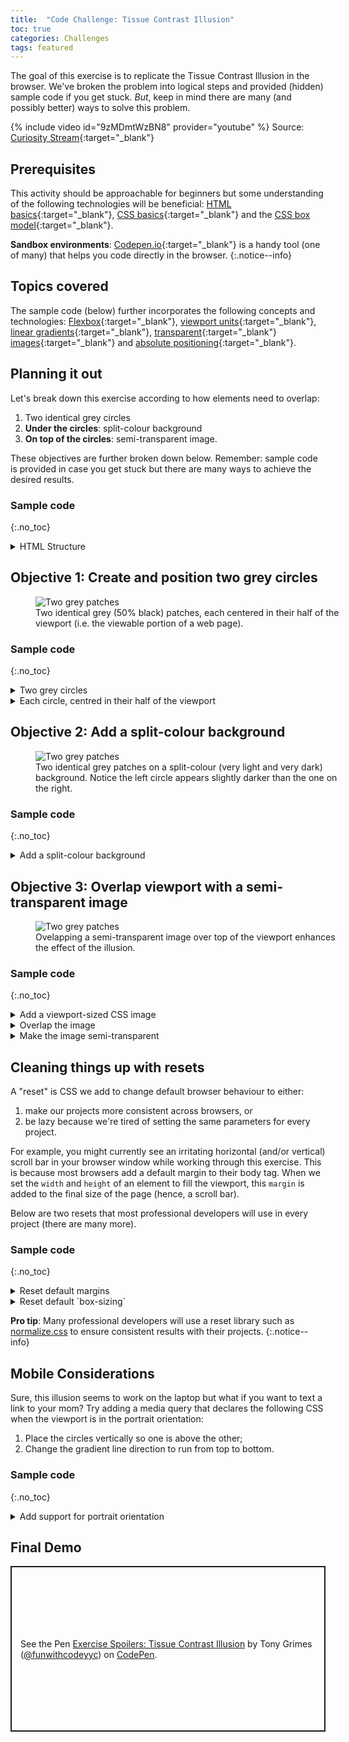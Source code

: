 ```yaml
---
title:  "Code Challenge: Tissue Contrast Illusion"
toc: true
categories: Challenges
tags: featured
---
```

The goal of this exercise is to replicate the Tissue Contrast Illusion in the browser. We've broken the problem into logical steps and provided (hidden) sample code if you get stuck. *But*, keep in mind there are many (and possibly better) ways to solve this problem.

{% include video id="9zMDmtWzBN8" provider="youtube" %}
Source: [Curiosity Stream](https://curiositystream.com/video/1259/brightness-and-contrast){:target="_blank"}

<!--more-->

## Prerequisites
This activity should be approachable for beginners but some understanding of the following technologies will be beneficial: [HTML basics](https://developer.mozilla.org/en-US/docs/Learn/Getting_started_with_the_web/HTML_basics){:target="_blank"}, [CSS basics](https://developer.mozilla.org/en-US/docs/Learn/Getting_started_with_the_web/CSS_basics){:target="_blank"} and the [CSS box model](https://developer.mozilla.org/en-US/docs/Learn/CSS/Building_blocks/The_box_model){:target="_blank"}.

**Sandbox environments**: [Codepen.io](https://www.codepen.io){:target="_blank"} is a handy tool (one of many) that helps you code directly in the browser.
{:.notice--info}

## Topics covered
The sample code (below) further incorporates the following concepts and technologies: [Flexbox](https://css-tricks.com/snippets/css/a-guide-to-flexbox/){:target="_blank"}, [viewport units](https://www.youtube.com/watch?v=_sgF8I-Q1Gs){:target="_blank"}, [linear gradients](https://css-tricks.com/css3-gradients/){:target="_blank"}, [transparent](https://css-tricks.com/almanac/properties/o/opacity/){:target="_blank"} [images](https://www.youtube.com/watch?v=33IinMVJf-M){:target="_blank"} and [absolute positioning](https://youtu.be/P6UgYq3J3Qs){:target="_blank"}.

## Planning it out
Let's break down this exercise according to how elements need to overlap:

1. Two identical grey circles
2. **Under the circles**: split-colour background
3. **On top of the circles**: semi-transparent image.

These objectives are further broken down below. Remember: sample code is provided in case you get stuck but there are many ways to achieve the desired results.

### Sample code
{:.no_toc}

<details markdown="1">
  <summary>HTML Structure</summary>
```html
<!-- The parent-child relationship of the `container` and `item`s is crucial to how Flexbox operates later. -->
<main class="container split-bg">
  <div class="item circle"></div>
  <div class="item circle"></div>
</main>
<!-- Placed at the end so that it sits on top when positioned later. -->
<div class="image"></div>
```
</details>

## Objective 1: Create and position two grey circles
<figure style="width: 500px" class="align-center">
  <img src="{{ site.url }}{{ site.baseurl }}/assets/images/illusions/tissue-step-1.png" alt="Two grey patches">
  <figcaption>Two identical grey (50% black) patches, each centered in their half of the viewport (i.e. the viewable portion of a web page).</figcaption>
</figure> 

### Sample code
{:.no_toc}

<details markdown="1">
  <summary>Two grey circles</summary>

```css
.circle {
  /* make it square */
  width: 30vmin;
  height: 30vmin;

  /* make it visible */
  background: grey;

  /* make it circular */
  border-radius: 50%;
}
```

**Coming from print?**: Check out this excellent video by Jen Simmons: [Designing for a Viewport](https://www.youtube.com/watch?v=QY3lTBZnJmE){:target="_blank"}.
{:.notice--info}

**Pro tip**: Viewport units are amazing for global layout but try `em/rem` units for smaller page elements such as [cards](https://www.google.com/search?q=ux+card+pattern){:target="_blank"}).
{:.notice--info}

</details>
<details markdown="1">
  <summary>Each circle, centred in their half of the viewport</summary>

```css
.container {
  /* change default behaviour of `margin: auto` below */
  display: flex;

  /* explicitly set height to viewport; `margin: auto` needs room to work */
  height: 100vh;
}

.item {
  /* equally distribute extra horizontal/vertical space among flex items; block elements only do this for `margin-left` and `margin-right` */
  margin: auto;
}
```

**Getting fancy**: Check out the [Complete Guide to Flexbox](https://css-tricks.com/snippets/css/a-guide-to-flexbox/){:target="_blank"} for more ways to control your items with properties like `justify-content` and `align-items`.
{:.notice--info}

**Pro tip**: Flexbox is very handy for laying out [navigation menus](https://www.google.com/search?q=flexbox+navbar){:target="_blank"}, [hero sections](https://www.google.com/search?q=flexbox+hero+sections){:target="_blank"} and [cards](https://www.google.com/search?q=flexbox+cards){:target="_blank"}.
{:.notice--info}
</details>

## Objective 2: Add a split-colour background
<figure style="width: 500px" class="align-center">
  <img src="{{ site.url }}{{ site.baseurl }}/assets/images/illusions/tissue-step-2.png" alt="Two grey patches">
  <figcaption>Two identical grey patches on a split-colour (very light and very dark) background. Notice the left circle appears slightly darker than the one on the right.</figcaption>
</figure> 

### Sample code
{:.no_toc}

<details markdown="1">
  <summary>Add a split-colour background</summary>

```css
.split-bg {
  /* note: the final `background` declaration overrides the others,
  which are included for clarity but can safely be ignored */

  /* basic gradient; default gradient line direction: bottom to top (0deg)  */
  background: linear-gradient(white, black);

  /* change default direction: left to right (90deg) */
  background: linear-gradient(90deg, white, black);

  /* hide gradient area by adding identical colour stops */
  background: linear-gradient(90deg, white 50%, black 50%);
}
```

**Creative text effects**: [Mandy Michael](https://www.youtube.com/watch?v=lKRdfw4xcGo){:target="_blank"} uses this gradient technique in many of [her](https://codepen.io/mandymichael/pen/mNPvKo){:target="_blank"} [amazing](https://codepen.io/mandymichael/pen/MpqJMa){:target="_blank"} [designs](https://codepen.io/mandymichael/pen/peZgxW){:target="_blank"}.
{:.notice--info}
</details>

## Objective 3: Overlap viewport with a semi-transparent image
<figure style="width: 500px" class="align-center">
  <img src="{{ site.url }}{{ site.baseurl }}/assets/images/illusions/tissue-step-3.png" alt="Two grey patches">
  <figcaption>Ovelapping a semi-transparent image over top of the viewport enhances the effect of the illusion.</figcaption>
</figure> 

### Sample code
{:.no_toc}

<details markdown="1">
  <summary>Add a viewport-sized CSS image</summary>

```css
.image {
  /* explicitly set element size to viewport */
  width: 100vw;
  height: 100vh;
  
  /* add full-size, centered background image to element */
  background-image: url('https://picsum.photos/500/500');
  background-size: cover;
  background-position: center;
}
```

**Alternate Solution**: Another valid option is to use an HTML image using an `img` element with the `object-fit` property.
{:.notice--info}
</details>

<details markdown="1">
  <summary>Overlap the image</summary>

```css
.image {
  /* create a new block formatting context and enable `top` and `left` */
  position: absolute;

  /* explicitly move top-left corner of image to top-left corner of <body> */
  top: 0;
  left: 0;
}
```

**Extra Points**: Absolute positioning is the classic method. Try using a newer technique: [explicit item placement with CSS Grid](https://youtu.be/EashgVqboWo){:target="_blank"}. Each have their advantages depending on your situation.
{:.notice--info}

</details>
<details markdown="1">
  <summary>Make the image semi-transparent</summary>

```css
.image {
  /* set element opacity to 50% */
  opacity: 0.5;
}
```
**More Transparency**: `opacity` isn't the only way to create transparency in CSS. Gradients accept `transparent` as a colour keyword and you can add an alpha channel to `rgb()` or `hsl()` when defining a colour.
{:.notice--info}

</details>

## Cleaning things up with resets
A "reset" is CSS we add to change default browser behaviour to either:

1. make our projects more consistent across browsers, or 
2. be lazy because we're tired of setting the same parameters for every project. 

For example, you might currently see an irritating horizontal (and/or vertical) scroll bar in your browser window while working through this exercise. This is because most browsers add a default margin to their body tag. When we set the `width` and `height` of an element to fill the viewport, this `margin` is added to the final size of the page (hence, a scroll bar).

Below are two resets that most professional developers will use in every project (there are many more).

### Sample code
{:.no_toc}

<details markdown="1">
  <summary>Reset default margins</summary>

```css
body {
  /* remove pesky scroll bars */
  margin: 0;
}
```
</details>
<details markdown="1">
  <summary>Reset default `box-sizing`</summary>
```css
* {
  /* make size calculations take 'padding' and 'border' into account */
  box-sizing: border-box;
}
```
**Optional**: `box-sizing` doesn't apply to the sample code as written but elements with added `padding` and `border` might benefit from this handy reset.
{:.notice--info}
</details>

**Pro tip**: Many professional developers will use a reset library such as [normalize.css](https://necolas.github.io/normalize.css/) to ensure consistent results with their projects.
{:.notice--info}

## Mobile Considerations
Sure, this illusion seems to work on the laptop but what if you want to text a link to your mom? Try adding a media query that declares the following CSS when the viewport is in the portrait orientation:

1. Place the circles vertically so one is above the other;
2. Change the gradient line direction to run from top to bottom.

### Sample code
{:.no_toc}

<details markdown="1">
  <summary>Add support for portrait orientation</summary>

```css
@media (orientation: portrait) {
  /* Apply these styles when the screen is in 'portrait' orientation */
  .container {
    /* place circles in an up/down orientation */
    flex-direction: column;
    
    /* change the direction of the split-colour background to match the new direction */
    background: linear-gradient(180deg, white 50%, black 50%);
  }
}
```
**One nail, two hammers**: Using `display: grid` instead of `flex-direction: column` produces the same results. Why? Because CSS.
{:.notice--info}
</details>

## Final Demo


<p class="codepen" data-height="265" data-theme-id="light" data-default-tab="result" data-user="funwithcodeyyc" data-slug-hash="MWKaode" style="height: 265px; box-sizing: border-box; display: flex; align-items: center; justify-content: center; border: 2px solid; margin: 1em 0; padding: 1em;" data-pen-title="Exercise Spoilers: Tissue Contrast Illusion">
  <span>See the Pen <a href="https://codepen.io/funwithcodeyyc/pen/MWKaode">
  Exercise Spoilers: Tissue Contrast Illusion</a> by Tony Grimes (<a href="https://codepen.io/funwithcodeyyc">@funwithcodeyyc</a>)
  on <a href="https://codepen.io">CodePen</a>.</span>
</p>
<script async src="https://static.codepen.io/assets/embed/ei.js"></script>